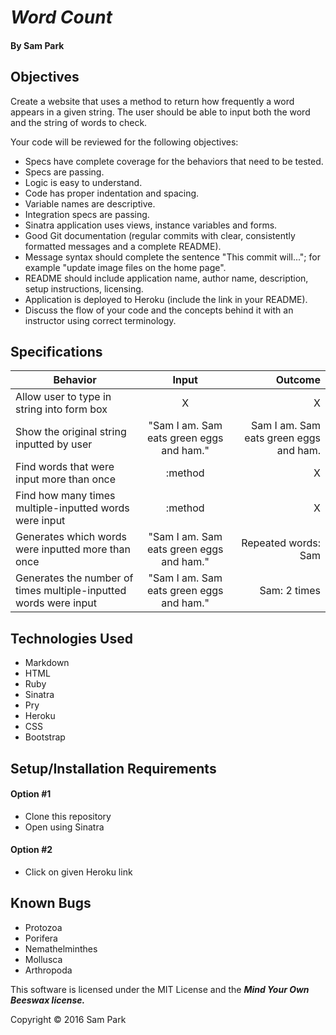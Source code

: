 # _Word Count_

#### By **Sam Park**

## Objectives
Create a website that uses a method to return how frequently a word appears in a given string. The user should be able to input both the word and the string of words to check.

Your code will be reviewed for the following objectives:

* Specs have complete coverage for the behaviors that need to be tested.
* Specs are passing.
* Logic is easy to understand.
* Code has proper indentation and spacing.
* Variable names are descriptive.
* Integration specs are passing.
* Sinatra application uses views, instance variables and forms.
* Good Git documentation (regular commits with clear, consistently formatted messages and a complete README).
* Message syntax should complete the sentence "This commit will..."; for example "update image files on the home page".
* README should include application name, author name, description, setup instructions, licensing.
* Application is deployed to Heroku (include the link in your README).
* Discuss the flow of your code and the concepts behind it with an instructor using correct terminology.

## Specifications
| Behavior        | Input           | Outcome |
| ------------- |:-------------:| -----:|
| Allow user to type in string into form box | X | X |
| Show the original string inputted by user | "Sam I am. Sam eats green eggs and ham." | Sam I am. Sam eats green eggs and ham. |
| Find words that were input more than once | :method | X |
| Find how many times multiple-inputted words were input | :method | X |
| Generates which words were inputted more than once | "Sam I am. Sam eats green eggs and ham." | Repeated words: Sam |
| Generates the number of times multiple-inputted words were input | "Sam I am. Sam eats green eggs and ham." | Sam: 2 times |

## Technologies Used
* Markdown
* HTML
* Ruby
* Sinatra
* Pry
* Heroku
* CSS
* Bootstrap


## Setup/Installation Requirements

#### Option #1
* Clone this repository
* Open using Sinatra

#### Option #2
* Click on given Heroku link

## Known Bugs
* Protozoa
* Porifera
* Nemathelminthes
* Mollusca
* Arthropoda


This software is licensed under the MIT License and the **_Mind Your Own Beeswax license._**

Copyright &copy; 2016 Sam Park

